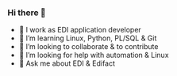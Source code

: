 ### Hi there 👋

- 🔭 I work as EDI application developer
- 🌱 I’m learning Linux, Python, PL/SQL & Git
- 👯 I’m looking to collaborate & to contribute
- 🤔 I’m looking for help with automation & Linux
- 💬 Ask me about EDI & Edifact
